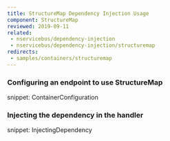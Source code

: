 ```yaml
---
title: StructureMap Dependency Injection Usage
component: StructureMap
reviewed: 2019-09-11
related:
 - nservicebus/dependency-injection
 - nservicebus/dependency-injection/structuremap
redirects:
 - samples/containers/structuremap
---
```


### Configuring an endpoint to use StructureMap

snippet: ContainerConfiguration


### Injecting the dependency in the handler

snippet: InjectingDependency